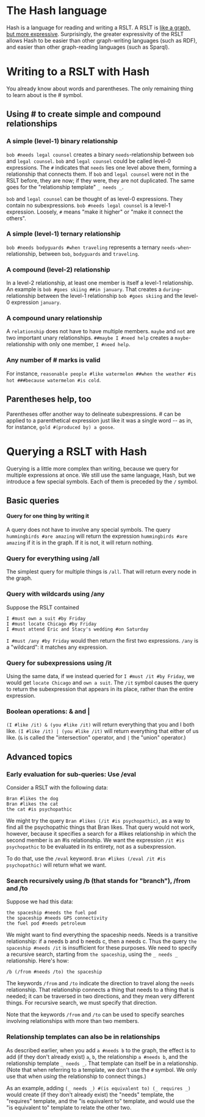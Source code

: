 # The Hash language

Hash is a language for reading and writing a RSLT. A RSLT is [like a graph, but more expressive](/introduction/the_rslt,_why_and_how/it.pdf). Surprisingly, the greater expressivity of the RSLT allows Hash to be easier than other graph-writing languages (such as RDF), and easier than other graph-reading languages (such as Sparql).

# Writing to a RSLT with Hash

You already know about words and parentheses. The only remaining thing to learn about is the # symbol.

## Using # to create simple and compound relationships

### A simple (level-1) binary relationship
`bob #needs legal counsel` creates a binary `needs`-relationship between `bob` and `legal counsel`. `bob` and `legal counsel` could be called level-0 expressions. The `#` indicates that `needs` lies one level above them, forming a relationship that connects them. If `bob` and `legal counsel` were not in the RSLT before, they are now; if they were, they are not duplicated. The same goes for the "relationship template" `_ needs _`.

`bob` and `legal counsel` can be thought of as level-0 expressions. They contain no subexpressions. `bob #needs legal counsel` is a level-1 expression. Loosely, `#` means "make it higher" or "make it connect the others".

### A simple (level-1) ternary relationship
`bob #needs bodyguards #when traveling` represents a ternary `needs-when`-relationship, between `bob`, `bodyguards` and `traveling`.

### A compound (level-2) relationship
In a level-2 relationship, at least one member is itself a level-1 relationship. An example is `bob #goes skiing ##in january`. That creates a `during`-relationship between the level-1 relationship `bob #goes skiing` and the level-0 expression `january`.

### A compound unary relationship
A `relationship` does not have to have multiple members. `maybe` and `not` are two important unary relationships. `##maybe I #need help` creates a `maybe`-relationship with only one member, `I #need help`.

### Any number of # marks is valid
For instance, `reasonable people #like watermelon ##when the weather #is hot ###because watermelon #is cold`.

## Parentheses help, too
Parentheses offer another way to delineate subexpressions. # can be applied to a parenthetical expression just like it was a single word -- as in, for instance, `gold #(produced by) a goose`.

# Querying a RSLT with Hash

Querying is a little more complex than writing, because we query for multiple expressions at once. We still use the same language, Hash, but we introduce a few special symbols. Each of them is preceded by the `/` symbol.

## Basic queries
#### Query for one thing by writing it
A query does not have to involve any special symbols. The query `hummingbirds #are amazing` will return the expression `hummingbirds #are amazing` if it is in the graph. If it is not, it will return nothing.

### Query for everything using /all
The simplest query for multiple things is `/all`. That will return every node in the graph.

### Query with wildcards using /any
Suppose the RSLT contained
```
I #must own a suit #by Friday
I #must locate Chicago #by Friday
I #must attend Eric and Stacy's wedding #on Saturday
```

`I #must /any #by Friday` would then return the first two expressions. `/any` is a "wildcard": it matches any expression.

### Query for subexpressions using /it
Using the same data, if we instead queried for `I #must /it #by Friday`, we would get `locate Chicago` and `own a suit`. The `/it` symbol causes the query to return the subexpression that appears in its place, rather than the entire expression.

### Boolean operations: & and |
`(I #like /it) & (you #like /it)` will return everything that you and I both like. `(I #like /it) | (you #like /it)` will return everything that either of us like. (`&` is called the "intersection" operator,  and `|` the "union" operator.)

## Advanced topics
### Early evaluation for sub-queries: Use /eval

Consider a RSLT with the following data:
```
Bran #likes the dog
Bran #likes the cat
the cat #is psychopathic
```
We might try the query `Bran #likes (/it #is psychopathic)`, as a way to find all the psychopathic things that Bran likes. That query would not work, however, because it specifies a search for a #likes relationship in which the second member is an #is relationship. We want the expression `/it #is psychopathic` to be evaluated in its entirety, not as a subexpression.

To do that, use the `/eval` keyword. `Bran #likes (/eval /it #is psychopathic)` will return what we want.

### Search recursively using /b (that stands for "branch"), /from and /to

Suppose we had this data:
```
the spaceship #needs the fuel pod
the spaceship #needs GPS connectivity
the fuel pod #needs petroleum
```

We might want to find everything the spaceship needs. Needs is a transitive relationship: if a needs b and b needs c, then a needs c. Thus the query `the spaceship #needs /it` is insufficient for these purposes. We need to specify a recursive search, starting from `the spaceship`, using the `_ needs _` relationship. Here's how:

`/b (/from #needs /to) the spaceship`

The keywords `/from` and `/to` indicate the direction to travel along the `needs` relationship. That relationship connects a thing that needs to a thing that is needed; it can be traversed in two directions, and they mean very different things. For recursive search, we must specify that direction.

Note that the keywords `/from` and `/to` can be used to specify searches involving relationships with more than two members.

### Relationship templates can also be in relationships
As described earlier, when you add `a #needs b` to the graph, the effect is to add (if they don't already exist) `a`, `b`, the relationship `a #needs b`, and the relationship template `_ needs _`. That template can itself be in a relationship. (Note that when referring to a template, we don't use the `#` symbol. We only use that when *using* the relationship to connect things.)

As an example, adding `(_ needs _) #(is equivalent to) (_ requires _)` would create (if they don't already exist) the "needs" template, the "requires" template, and the "is equivalent to" template, and would use the "is equivalent to" template to relate the other two.
